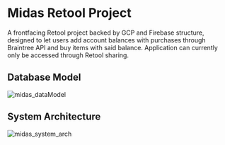 # Midas Retool Project

 A frontfacing Retool project backed by GCP and Firebase structure, designed to let users add account balances with purchases through Braintree API and buy items with said balance. Application can currently only be accessed through Retool sharing.

## Database Model

![midas_dataModel](https://github.com/user-attachments/assets/d171e5df-0978-4a41-a7da-329b3179f747)

## System Architecture

![midas_system_arch](https://github.com/user-attachments/assets/f1a5e363-bdfa-40a7-807c-be2b71bbb52a)
